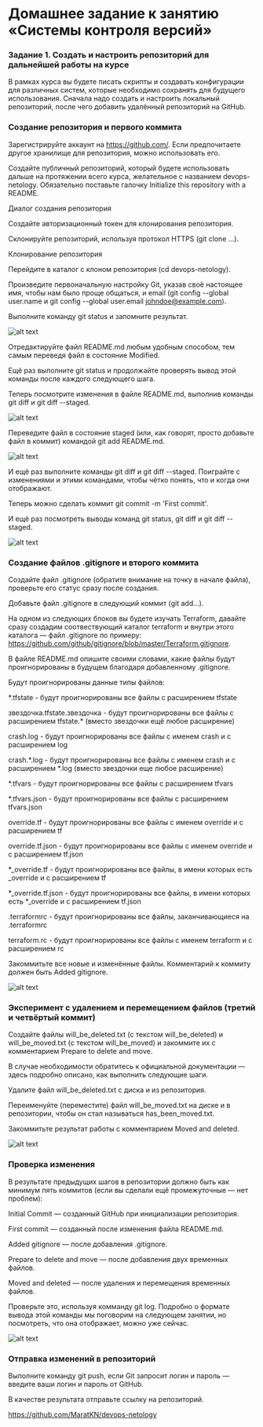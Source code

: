 # Домашнее задание к занятию «Системы контроля версий»

### Задание 1. Создать и настроить репозиторий для дальнейшей работы на курсе
В рамках курса вы будете писать скрипты и создавать конфигурации для различных систем, которые необходимо сохранять для будущего использования. Сначала надо создать и настроить локальный репозиторий, после чего добавить удалённый репозиторий на GitHub.

### Создание репозитория и первого коммита

Зарегистрируйте аккаунт на https://github.com/. Если предпочитаете другое хранилище для репозитория, можно использовать его.

Создайте публичный репозиторий, который будете использовать дальше на протяжении всего курса, желательное с названием devops-netology. Обязательно поставьте галочку Initialize this repository with a README.

Диалог создания репозитория

Создайте авторизационный токен для клонирования репозитория.

Склонируйте репозиторий, используя протокол HTTPS (git clone ...).

Клонирование репозитория

Перейдите в каталог с клоном репозитория (cd devops-netology).

Произведите первоначальную настройку Git, указав своё настоящее имя, чтобы нам было проще общаться, и email (git config --global user.name и git config --global user.email johndoe@example.com).

Выполните команду git status и запомните результат.

![alt text](https://github.com/MaratKN/devops-netology/blob/main/1.jpg)

Отредактируйте файл README.md любым удобным способом, тем самым переведя файл в состояние Modified.

Ещё раз выполните git status и продолжайте проверять вывод этой команды после каждого следующего шага.

Теперь посмотрите изменения в файле README.md, выполнив команды git diff и git diff --staged.

![alt text](https://github.com/MaratKN/devops-netology/blob/main/2.jpg)

Переведите файл в состояние staged (или, как говорят, просто добавьте файл в коммит) командой git add README.md.

![alt text](https://github.com/MaratKN/devops-netology/blob/main/3.jpg)

И ещё раз выполните команды git diff и git diff --staged. Поиграйте с изменениями и этими командами, чтобы чётко понять, что и когда они отображают.

Теперь можно сделать коммит git commit -m 'First commit'.

И ещё раз посмотреть выводы команд git status, git diff и git diff --staged.

![alt text](https://github.com/MaratKN/devops-netology/blob/main/4.jpg)

### Создание файлов .gitignore и второго коммита

Создайте файл .gitignore (обратите внимание на точку в начале файла), проверьте его статус сразу после создания.

Добавьте файл .gitignore в следующий коммит (git add...).

На одном из следующих блоков вы будете изучать Terraform, давайте сразу создадим соотвествующий каталог terraform и внутри этого каталога — файл .gitignore по примеру: https://github.com/github/gitignore/blob/master/Terraform.gitignore.

В файле README.md опишите своими словами, какие файлы будут проигнорированы в будущем благодаря добавленному .gitignore.

Будут проигнорированы данные типы файлов: 

*.tfstate - будут проигнорированы все файлы с расширением tfstate

звездочка.tfstate.звездочка - будут проигнорированы все файлы с расширением tfstate.* (вместо звездочки ещё любое расширение)

crash.log - будут проигнорированы все файлы с именем crash и с расширением log

crash.*.log - будут проигнорированы все файлы с именем crash и с расширением *.log (вместо звездочки еще любое расширение)

*.tfvars - будут проигнорированы все файлы с расширением tfvars

*.tfvars.json - будут проигнорированы все файлы с расширением tfvars.json

override.tf - будут проигнорированы все файлы с именем override и с расширением tf

override.tf.json - будут проигнорированы все файлы с именем override и с расширением tf.json

*_override.tf - будут проигнорированы все файлы, в имени которых есть _override и с расширением tf

*_override.tf.json - будут проигнорированы все файлы, в имени которых есть *_override и с расширением tf.json

.terraformrc - будут проигнорированы все файлы, заканчивающиеся на .terraformrc

terraform.rc - будут проигнорированы все файлы с именем terraform и с расширением rc

Закоммитьте все новые и изменённые файлы. Комментарий к коммиту должен быть Added gitignore.

![alt text](https://github.com/MaratKN/devops-netology/blob/main/5.jpg)

### Эксперимент с удалением и перемещением файлов (третий и четвёртый коммит)

Создайте файлы will_be_deleted.txt (с текстом will_be_deleted) и will_be_moved.txt (с текстом will_be_moved) и закоммите их с комментарием Prepare to delete and move.

В случае необходимости обратитесь к официальной документации — здесь подробно описано, как выполнить следующие шаги.

Удалите файл will_be_deleted.txt с диска и из репозитория.

Переименуйте (переместите) файл will_be_moved.txt на диске и в репозитории, чтобы он стал называться has_been_moved.txt.

Закоммитьте результат работы с комментарием Moved and deleted.

![alt text](https://github.com/MaratKN/devops-netology/blob/main/6.jpg)

### Проверка изменения

В результате предыдущих шагов в репозитории должно быть как минимум пять коммитов (если вы сделали ещё промежуточные — нет проблем):

Initial Commit — созданный GitHub при инициализации репозитория.

First commit — созданный после изменения файла README.md.

Added gitignore — после добавления .gitignore.

Prepare to delete and move — после добавления двух временных файлов.

Moved and deleted — после удаления и перемещения временных файлов.

Проверьте это, используя комманду git log. Подробно о формате вывода этой команды мы поговорим на следующем занятии, но посмотреть, что она отображает, можно уже сейчас.

![alt text](https://github.com/MaratKN/devops-netology/blob/main/7.jpg)

### Отправка изменений в репозиторий

Выполните команду git push, если Git запросит логин и пароль — введите ваши логин и пароль от GitHub.

В качестве результата отправьте ссылку на репозиторий.

https://github.com/MaratKN/devops-netology